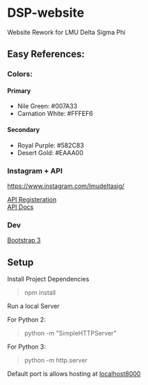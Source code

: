 # DSP-website
Website Rework for LMU Delta Sigma Phi

## Easy References:
### Colors:
#### Primary
* Nile Green: #007A33
* Carnation White: #FFFEF6

#### Secondary
* Royal Purple: #582C83
* Desert Gold: #EAAA00

### Instagram + API
https://www.instagram.com/lmudeltasig/

[API Registeration](https://www.instagram.com/developer/)  
[API Docs](https://www.instagram.com/developer/authentication/)

### Dev
[Bootstrap 3](https://getbootstrap.com/docs/4.1/getting-started/introduction/)

## Setup
Install Project Dependencies
> npm install

Run a local Server  

For Python 2:
> python -m "SimpleHTTPServer"

For Python 3:
> python -m http.server

Default port is allows hosting at [localhost8000](localhost:8000)
